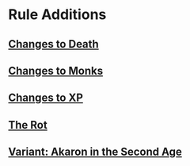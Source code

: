 # Rule Additions
## [Changes to Death](</Arth'Galad/Akaron/Rule Additions/Changes to Death.md>)
## [Changes to Monks](</Arth'Galad/Akaron/Rule Additions/Changes to Monks.md>)
## [Changes to XP](</Arth'Galad/Akaron/Rule Additions/Changes to XP.md>)
## [The Rot](</Arth'Galad/Akaron/Rule Additions/The Rot.md>)
## [Variant: Akaron in the Second Age](</Arth'Galad/Akaron/Rule Additions/Variant: Akaron in the Second Age.md>)
